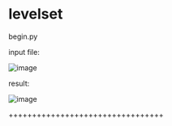 # levelset
begin.py

input file:

![image](https://github.com/wutt66/LSM/assets/140719035/42cc7d85-d6f6-40ad-a482-5260988d343d)

result: 

![image](https://github.com/wutt66/LSM/assets/140719035/c8389bf8-970d-4e4b-a654-b5c44f3ffa61)

+++++++++++++++++++++++++++++++++
